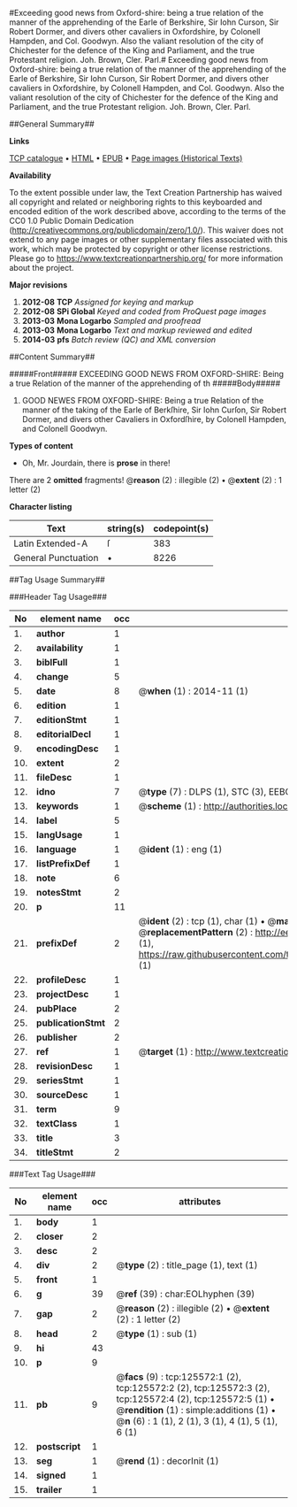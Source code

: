 #Exceeding good news from Oxford-shire: being a true relation of the manner of the apprehending of the Earle of Berkshire, Sir Iohn Curson, Sir Robert Dormer, and divers other cavaliers in Oxfordshire, by Colonell Hampden, and Col. Goodwyn. Also the valiant resolution of the city of Chichester for the defence of the King and Parliament, and the true Protestant religion. Joh. Brown, Cler. Parl.#
Exceeding good news from Oxford-shire: being a true relation of the manner of the apprehending of the Earle of Berkshire, Sir Iohn Curson, Sir Robert Dormer, and divers other cavaliers in Oxfordshire, by Colonell Hampden, and Col. Goodwyn. Also the valiant resolution of the city of Chichester for the defence of the King and Parliament, and the true Protestant religion. Joh. Brown, Cler. Parl.

##General Summary##

**Links**

[TCP catalogue](http://www.ota.ox.ac.uk/tcp/)  • 
[HTML](http://tei.it.ox.ac.uk/tcp/Texts-HTML/free/A84/A84233.html)  • 
[EPUB](http://tei.it.ox.ac.uk/tcp/Texts-EPUB/free/A84/A84233.epub) • 
[Page images (Historical Texts)](https://historicaltexts.jisc.ac.uk/eebo-99873118e)

**Availability**

To the extent possible under law, the Text Creation Partnership has waived all copyright and related or neighboring rights to this keyboarded and encoded edition of the work described above, according to the terms of the CC0 1.0 Public Domain Dedication (http://creativecommons.org/publicdomain/zero/1.0/). This waiver does not extend to any page images or other supplementary files associated with this work, which may be protected by copyright or other license restrictions. Please go to https://www.textcreationpartnership.org/ for more information about the project.

**Major revisions**

1. __2012-08__ __TCP__ *Assigned for keying and markup*
1. __2012-08__ __SPi Global__ *Keyed and coded from ProQuest page images*
1. __2013-03__ __Mona Logarbo__ *Sampled and proofread*
1. __2013-03__ __Mona Logarbo__ *Text and markup reviewed and edited*
1. __2014-03__ __pfs__ *Batch review (QC) and XML conversion*

##Content Summary##

#####Front#####
EXCEEDING GOOD NEWS FROM OXFORD-SHIRE: Being a true Relation of the manner of the apprehending of th
#####Body#####

1. GOOD NEWES FROM OXFORD-SHIRE: Being a true Relation of the manner of the taking of the Earle of Berkſhire, Sir Iohn Curſon, Sir Robert Dormer, and divers other Cavaliers in Oxfordſhire, by Colonell Hampden, and Colonell Goodwyn.

**Types of content**

  * Oh, Mr. Jourdain, there is **prose** in there!

There are 2 **omitted** fragments! 
 @__reason__ (2) : illegible (2)  •  @__extent__ (2) : 1 letter (2)

**Character listing**


|Text|string(s)|codepoint(s)|
|---|---|---|
|Latin Extended-A|ſ|383|
|General Punctuation|•|8226|

##Tag Usage Summary##

###Header Tag Usage###

|No|element name|occ|attributes|
|---|---|---|---|
|1.|__author__|1||
|2.|__availability__|1||
|3.|__biblFull__|1||
|4.|__change__|5||
|5.|__date__|8| @__when__ (1) : 2014-11 (1)|
|6.|__edition__|1||
|7.|__editionStmt__|1||
|8.|__editorialDecl__|1||
|9.|__encodingDesc__|1||
|10.|__extent__|2||
|11.|__fileDesc__|1||
|12.|__idno__|7| @__type__ (7) : DLPS (1), STC (3), EEBO-CITATION (1), PROQUEST (1), VID (1)|
|13.|__keywords__|1| @__scheme__ (1) : http://authorities.loc.gov/ (1)|
|14.|__label__|5||
|15.|__langUsage__|1||
|16.|__language__|1| @__ident__ (1) : eng (1)|
|17.|__listPrefixDef__|1||
|18.|__note__|6||
|19.|__notesStmt__|2||
|20.|__p__|11||
|21.|__prefixDef__|2| @__ident__ (2) : tcp (1), char (1)  •  @__matchPattern__ (2) : ([0-9\-]+):([0-9IVX]+) (1), (.+) (1)  •  @__replacementPattern__ (2) : http://eebo.chadwyck.com/downloadtiff?vid=$1&page=$2 (1), https://raw.githubusercontent.com/textcreationpartnership/Texts/master/tcpchars.xml#$1 (1)|
|22.|__profileDesc__|1||
|23.|__projectDesc__|1||
|24.|__pubPlace__|2||
|25.|__publicationStmt__|2||
|26.|__publisher__|2||
|27.|__ref__|1| @__target__ (1) : http://www.textcreationpartnership.org/docs/. (1)|
|28.|__revisionDesc__|1||
|29.|__seriesStmt__|1||
|30.|__sourceDesc__|1||
|31.|__term__|9||
|32.|__textClass__|1||
|33.|__title__|3||
|34.|__titleStmt__|2||


###Text Tag Usage###

|No|element name|occ|attributes|
|---|---|---|---|
|1.|__body__|1||
|2.|__closer__|2||
|3.|__desc__|2||
|4.|__div__|2| @__type__ (2) : title_page (1), text (1)|
|5.|__front__|1||
|6.|__g__|39| @__ref__ (39) : char:EOLhyphen (39)|
|7.|__gap__|2| @__reason__ (2) : illegible (2)  •  @__extent__ (2) : 1 letter (2)|
|8.|__head__|2| @__type__ (1) : sub (1)|
|9.|__hi__|43||
|10.|__p__|9||
|11.|__pb__|9| @__facs__ (9) : tcp:125572:1 (2), tcp:125572:2 (2), tcp:125572:3 (2), tcp:125572:4 (2), tcp:125572:5 (1)  •  @__rendition__ (1) : simple:additions (1)  •  @__n__ (6) : 1 (1), 2 (1), 3 (1), 4 (1), 5 (1), 6 (1)|
|12.|__postscript__|1||
|13.|__seg__|1| @__rend__ (1) : decorInit (1)|
|14.|__signed__|1||
|15.|__trailer__|1||
